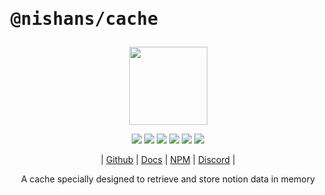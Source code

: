 # <pre>@nishans/cache</pre>

<p align="center">
  <img width="125" src="https://github.com/Devorein/Nishan/blob/master/docs/static/img/cache/logo.svg"/>
</p>

<p align="center">
  <img src="https://img.shields.io/bundlephobia/minzip/@nishans/cache?label=minzipped&style=flat&color=%23bb0a1e"/>
  <img src="https://img.shields.io/npm/dw/@nishans/cache?style=flat&color=orange"/>
  <img src="https://img.shields.io/github/issues/devorein/nishan/@nishans/cache?color=yellow"/>
  <img src="https://img.shields.io/npm/v/@nishans/cache?color=%2303C04A"/>
  <img src="https://img.shields.io/codecov/c/github/devorein/Nishan?flag=cache&color=blue"/>
  <img src="https://img.shields.io/librariesio/release/npm/@nishans/cache?color=%234B0082">
</p>

<p align="center">
  | <a href="https://github.com/Devorein/Nishan/tree/master/packages/cache">Github</a> |
  <a href="https://nishan-docs.netlify.app/docs/cache/">Docs</a> |
  <a href="https://www.npmjs.com/package/@nishans/cache">NPM</a> |
  <a href="https://discord.com/invite/SpwHCz8ysx">Discord</a> |
</p>

<p align="center">A cache specially designed to retrieve and store notion data in memory<b></b></p>